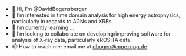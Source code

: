 - 👋 Hi, I’m @DavidBogensberger
- 👀 I’m interested in time domain analysis for high energy astrophysics, particularly in regards to AGNs and XRBs. 
- 🌱 I’m currently learning ...
- 💞️ I’m looking to collaborate on developing/improving software for analysis of X-ray data, particularly eROSITA data.
- 📫 How to reach me: email me at dbogen@mpe.mpg.de

<!---
DavidBogensberger/DavidBogensberger is a ✨ special ✨ repository because its `README.md` (this file) appears on your GitHub profile.
You can click the Preview link to take a look at your changes.
--->
